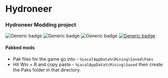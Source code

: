 # Hydroneer
### Hydroneer Modding project
![Generic badge](https://img.shields.io/badge/Game%20Version-1.6.X-orange.svg?style=for-the-badge&logo=habr)
![Generic badge](https://img.shields.io/badge/UE4_Version-4.21-blue.svg?style=for-the-badge&logo=unreal-engine)
![Generic badge](https://img.shields.io/badge/project%20language-c%2B%2B-green.svg?style=for-the-badge&logo=jetbrains)
[![Generic badge](https://img.shields.io/badge/Steam-Click_Here-green.svg?style=for-the-badge&logo=steam)](https://store.steampowered.com/app/1106840/Hydroneer/)

#### Pakked mods
 - Pak files for the game go into - `%LocalAppData%\Mining\Saved\Paks`
 - Hit Win + R and copy paste - `%LocalAppData%\Mining\Saved` then create the Paks folder in that directory.
    
